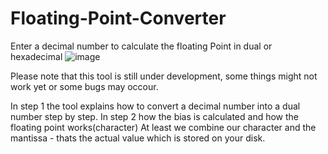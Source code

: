 # Floating-Point-Converter
Enter a decimal number to calculate the floating Point in dual or hexadecimal
![image](https://user-images.githubusercontent.com/78750208/137192466-c36d6b5b-f101-4b04-a52c-b76b16c028e1.png)


Please note that this tool is still under development, some things might not work yet or some bugs may occour.

In step 1 the tool explains how to convert a decimal number into a dual number step by step.
In step 2 how the bias is calculated and how the floating point works(character)
At least we combine our character and the mantissa - thats the actual value which is stored on your disk.


